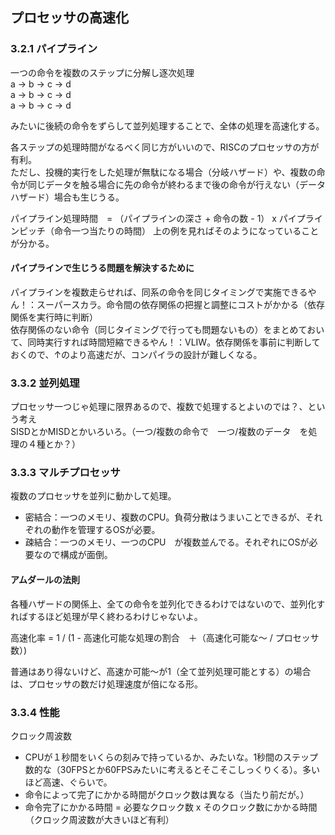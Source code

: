 ## プロセッサの高速化

### 3.2.1 パイプライン
一つの命令を複数のステップに分解し逐次処理  
a → b → c → d  
    a → b → c → d  
        a → b → c → d  

みたいに後続の命令をずらして並列処理することで、全体の処理を高速化する。  


各ステップの処理時間がなるべく同じ方がいいので、RISCのプロセッサの方が有利。  
ただし、投機的実行をした処理が無駄になる場合（分岐ハザード）や、複数の命令が同じデータを触る場合に先の命令が終わるまで後の命令が行えない（データハザード）場合も生じうる。  


パイプライン処理時間　= （パイプラインの深さ + 命令の数 - 1） x パイプラインピッチ（命令一つ当たりの時間）
上の例を見ればそのようになっていることが分かる。  


#### パイプラインで生じうる問題を解決するために
パイプラインを複数走らせれば、同系の命令を同じタイミングで実施できるやん！：スーパースカラ。命令間の依存関係の把握と調整にコストがかかる（依存関係を実行時に判断）  
依存関係のない命令（同じタイミングで行っても問題ないもの）をまとめておいて、同時実行すれば時間短縮できるやん！：VLIW。依存関係を事前に判断しておくので、↑のより高速だが、コンパイラの設計が難しくなる。  

### 3.3.2 並列処理
プロセッサ一つじゃ処理に限界あるので、複数で処理するとよいのでは？、という考え  
SISDとかMISDとかいろいろ。（一つ/複数の命令で　一つ/複数のデータ　を処理の４種とか？）

### 3.3.3 マルチプロセッサ
複数のプロセッサを並列に動かして処理。  
 - 密結合：一つのメモリ、複数のCPU。負荷分散はうまいことできるが、それぞれの動作を管理するOSが必要。  
 - 疎結合：一つのメモリ、一つのCPU　が複数並んでる。それぞれにOSが必要なので構成が面倒。

#### アムダールの法則
各種ハザードの関係上、全ての命令を並列化できるわけではないので、並列化すればするほど処理が早く終わるわけじゃないよ。  


高速化率 = 1 / (1 - 高速化可能な処理の割合　＋（高速化可能な～ / プロセッサ数）)

普通はあり得ないけど、高速か可能～が1（全て並列処理可能とする）の場合は、プロセッサの数だけ処理速度が倍になる形。


### 3.3.4 性能
クロック周波数
 - CPUが１秒間をいくらの刻みで持っているか、みたいな。1秒間のステップ数的な（30FPSとか60FPSみたいに考えるとそこそこしっくりくる）。多いほど高速、ぐらいで。  
 - 命令によって完了にかかる時間がクロック数は異なる（当たり前だが。）
 - 命令完了にかかる時間 = 必要なクロック数 x そのクロック数にかかる時間（クロック周波数が大きいほど有利）


